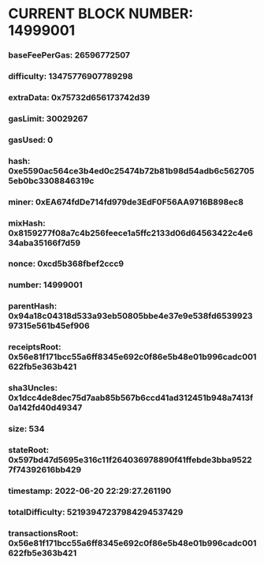 # CURRENT BLOCK NUMBER: 14999001

### baseFeePerGas: 26596772507
### difficulty: 13475776907789298
### extraData: 0x75732d656173742d39
### gasLimit: 30029267
### gasUsed: 0
### hash: 0xe5590ac564ce3b4ed0c25474b72b81b98d54adb6c5627055eb0bc3308846319c
### miner: 0xEA674fdDe714fd979de3EdF0F56AA9716B898ec8
### mixHash: 0x8159277f08a7c4b256feece1a5ffc2133d06d64563422c4e634aba35166f7d59
### nonce: 0xcd5b368fbef2ccc9
### number: 14999001
### parentHash: 0x94a18c04318d533a93eb50805bbe4e37e9e538fd653992397315e561b45ef906
### receiptsRoot: 0x56e81f171bcc55a6ff8345e692c0f86e5b48e01b996cadc001622fb5e363b421
### sha3Uncles: 0x1dcc4de8dec75d7aab85b567b6ccd41ad312451b948a7413f0a142fd40d49347
### size: 534
### stateRoot: 0x597bd47d5695e316c11f264036978890f41ffebde3bba95227f74392616bb429
### timestamp: 2022-06-20 22:29:27.261190
### totalDifficulty: 52193947237984294537429
### transactionsRoot: 0x56e81f171bcc55a6ff8345e692c0f86e5b48e01b996cadc001622fb5e363b421
